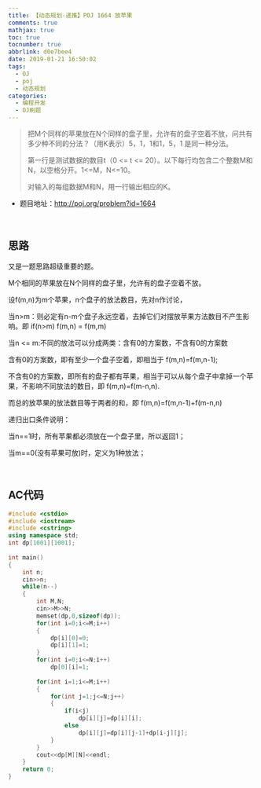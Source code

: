 ```yaml
---
title: 【动态规划-递推】POJ 1664 放苹果
comments: true
mathjax: true
toc: true
tocnumber: true
abbrlink: d0e7bee4
date: 2019-01-21 16:50:02
tags:
  - OJ
  - poj
  - 动态规划
categories: 
  - 编程开发
  - OJ刷题
---
```


> 把M个同样的苹果放在N个同样的盘子里，允许有的盘子空着不放，问共有多少种不同的分法？（用K表示）5，1，1和1，5，1 是同一种分法。
>
> 第一行是测试数据的数目t（0 <= t <= 20）。以下每行均包含二个整数M和N，以空格分开。1<=M，N<=10。
>
> 对输入的每组数据M和N，用一行输出相应的K。

<!-- more -->

- 题目地址：http://poj.org/problem?id=1664


​          


## 思路

又是一题思路超级重要的题。

M个相同的苹果放在N个同样的盘子里，允许有的盘子空着不放。

设f(m,n)为m个苹果，n个盘子的放法数目，先对n作讨论，

当n>m：则必定有n-m个盘子永远空着，去掉它们对摆放苹果方法数目不产生影响。即 if(n>m) f(m,n) = f(m,m)

当n <= m:不同的放法可以分成两类：含有0的方案数，不含有0的方案数

含有0的方案数，即有至少一个盘子空着，即相当于 f(m,n)=f(m,n-1);

不含有0的方案数，即所有的盘子都有苹果，相当于可以从每个盘子中拿掉一个苹果，不影响不同放法的数目，即 f(m,n)=f(m-n,n).

而总的放苹果的放法数目等于两者的和，即 f(m,n)=f(m,n-1)+f(m-n,n)



递归出口条件说明：

当n==1时，所有苹果都必须放在一个盘子里，所以返回1；

当m==0(没有苹果可放)时，定义为1种放法；

​        

## AC代码

```c++
#include <cstdio>  
#include <iostream>  
#include <cstring>  
using namespace std;  
int dp[1001][1001];  
  
int main()  
{  
    int n;  
    cin>>n;  
    while(n--)  
    {  
        int M,N;  
        cin>>M>>N;  
        memset(dp,0,sizeof(dp));  
        for(int i=0;i<=M;i++)  
        {  
            dp[i][0]=0;  
            dp[i][1]=1;  
        }  
        for(int i=0;i<=N;i++)  
            dp[0][i]=1;  
          
        for(int i=1;i<=M;i++)  
        {  
            for(int j=1;j<=N;j++)  
            {  
                if(i<j)  
                    dp[i][j]=dp[i][i];  
                else  
                    dp[i][j]=dp[i][j-1]+dp[i-j][j];  
            }  
        }  
        cout<<dp[M][N]<<endl;  
    }  
    return 0;  
}   
```

